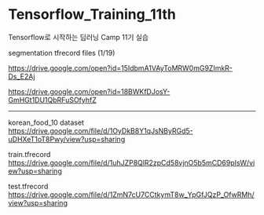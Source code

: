 # Tensorflow_Training_11th
Tensorflow로 시작하는 딥러닝 Camp 11기 실습

segmentation tfrecord files (1/19)

https://drive.google.com/open?id=15IdbmA1VAyToMRW0mG9ZImkR-Ds_E2Aj

https://drive.google.com/open?id=18BWKfDJosY-GmHGt1DU1QbRFuSOfyhfZ

----------------------------------------------------------------------------------

korean_food_10 dataset
https://drive.google.com/file/d/1OyDkB8Y1qJsNByRGd5-uDHXeT1oT8Pwy/view?usp=sharing


train.tfrecord
https://drive.google.com/file/d/1uhJZP8QlR2zpCd58vjnO5b5mCD69pIsW/view?usp=sharing

test.tfrecord
https://drive.google.com/file/d/1ZmN7cU7CCtkymT8w_YpGfJQzP_OfwRMh/view?usp=sharing
